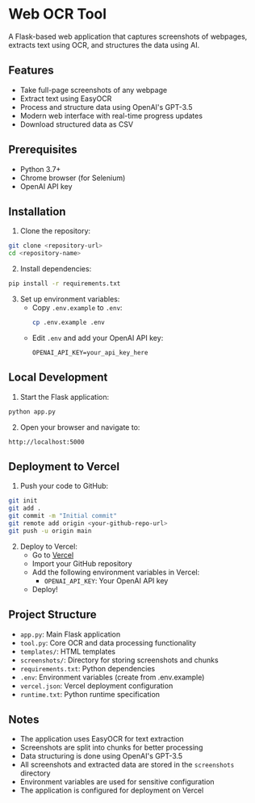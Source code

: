 # Web OCR Tool

A Flask-based web application that captures screenshots of webpages, extracts text using OCR, and structures the data using AI.

## Features

- Take full-page screenshots of any webpage
- Extract text using EasyOCR
- Process and structure data using OpenAI's GPT-3.5
- Modern web interface with real-time progress updates
- Download structured data as CSV

## Prerequisites

- Python 3.7+
- Chrome browser (for Selenium)
- OpenAI API key

## Installation

1. Clone the repository:
```bash
git clone <repository-url>
cd <repository-name>
```

2. Install dependencies:
```bash
pip install -r requirements.txt
```

3. Set up environment variables:
   - Copy `.env.example` to `.env`:
     ```bash
     cp .env.example .env
     ```
   - Edit `.env` and add your OpenAI API key:
     ```
     OPENAI_API_KEY=your_api_key_here
     ```

## Local Development

1. Start the Flask application:
```bash
python app.py
```

2. Open your browser and navigate to:
```
http://localhost:5000
```

## Deployment to Vercel

1. Push your code to GitHub:
```bash
git init
git add .
git commit -m "Initial commit"
git remote add origin <your-github-repo-url>
git push -u origin main
```

2. Deploy to Vercel:
   - Go to [Vercel](https://vercel.com)
   - Import your GitHub repository
   - Add the following environment variables in Vercel:
     - `OPENAI_API_KEY`: Your OpenAI API key
   - Deploy!

## Project Structure

- `app.py`: Main Flask application
- `tool.py`: Core OCR and data processing functionality
- `templates/`: HTML templates
- `screenshots/`: Directory for storing screenshots and chunks
- `requirements.txt`: Python dependencies
- `.env`: Environment variables (create from .env.example)
- `vercel.json`: Vercel deployment configuration
- `runtime.txt`: Python runtime specification

## Notes

- The application uses EasyOCR for text extraction
- Screenshots are split into chunks for better processing
- Data structuring is done using OpenAI's GPT-3.5
- All screenshots and extracted data are stored in the `screenshots` directory
- Environment variables are used for sensitive configuration
- The application is configured for deployment on Vercel 